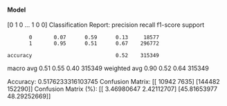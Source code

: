 #### Model
[0 1 0 ... 1 0 0]
Classification Report:
              precision    recall  f1-score   support

           0       0.07      0.59      0.13     18577
           1       0.95      0.51      0.67    296772

    accuracy                           0.52    315349
   macro avg       0.51      0.55      0.40    315349
weighted avg       0.90      0.52      0.64    315349

Accuracy: 0.5176233316103745
Confusion Matrix:
[[ 10942   7635]
 [144482 152290]]
Confusion Matrix (%):
[[ 3.46980647  2.42112707]
 [45.81653977 48.29252669]]
